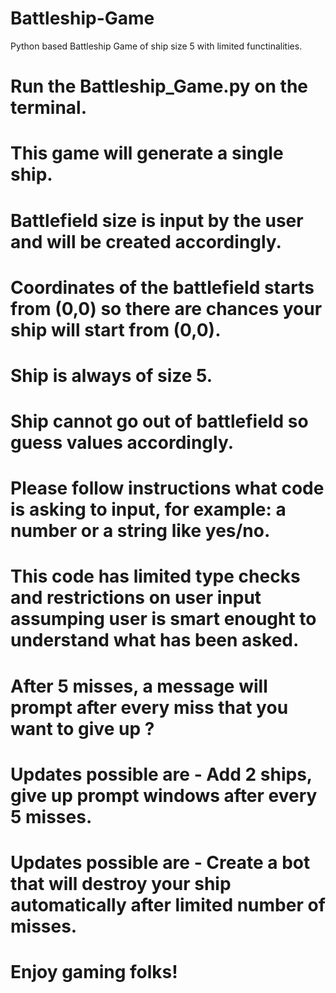 # Battleship-Game
Python based Battleship Game of ship size 5 with limited functinalities.

# Run the Battleship_Game.py on the terminal.
# This game will generate a single ship.
# Battlefield size is input by the user and will be created accordingly.
# Coordinates of the battlefield starts from (0,0) so there are chances your ship will start from (0,0).
# Ship is always of size 5.
# Ship cannot go out of battlefield so guess values accordingly.
# Please follow instructions what code is asking to input, for example: a number or a string like yes/no.
# This code has limited type checks and restrictions on user input assumping user is smart enought to understand what has been asked.
# After 5 misses, a message will prompt after every miss that you want to give up ?
# Updates possible are - Add 2 ships, give up prompt windows after every 5 misses.
# Updates possible are - Create a bot that will destroy your ship automatically after limited number of misses.
# Enjoy gaming folks!
